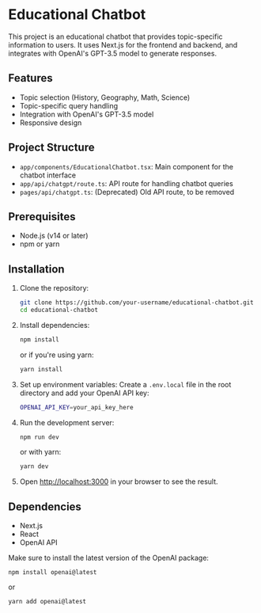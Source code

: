 # Educational Chatbot

This project is an educational chatbot that provides topic-specific information to users. It uses Next.js for the frontend and backend, and integrates with OpenAI's GPT-3.5 model to generate responses.

## Features

- Topic selection (History, Geography, Math, Science)
- Topic-specific query handling
- Integration with OpenAI's GPT-3.5 model
- Responsive design

## Project Structure

- `app/components/EducationalChatbot.tsx`: Main component for the chatbot interface
- `app/api/chatgpt/route.ts`: API route for handling chatbot queries
- `pages/api/chatgpt.ts`: (Deprecated) Old API route, to be removed

## Prerequisites

- Node.js (v14 or later)
- npm or yarn

## Installation

1. Clone the repository:
   ```bash
   git clone https://github.com/your-username/educational-chatbot.git
   cd educational-chatbot
   ```

2. Install dependencies:
   ```bash
   npm install
   ```
   or if you're using yarn:
   ```bash
   yarn install
   ```

3. Set up environment variables:
   Create a `.env.local` file in the root directory and add your OpenAI API key:
   ```bash
   OPENAI_API_KEY=your_api_key_here
   ```

4. Run the development server:
   ```bash
   npm run dev
   ```
   or with yarn:
   ```bash
   yarn dev
   ```

5. Open [http://localhost:3000](http://localhost:3000) in your browser to see the result.

## Dependencies

- Next.js
- React
- OpenAI API

Make sure to install the latest version of the OpenAI package:

```
npm install openai@latest
```
or
```
yarn add openai@latest
```